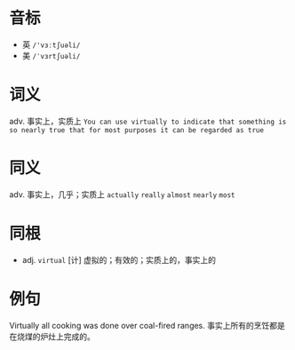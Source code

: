 # 音标

- 英 `/'vɜːtʃuəli/`
- 美 `/ˈvɜrtʃuəli/`

# 词义

adv. 事实上，实质上
`You can use virtually to indicate that something is so nearly true that for most purposes it can be regarded as true`

# 同义

adv. 事实上，几乎；实质上
`actually` `really` `almost` `nearly` `most`

# 同根

- adj. `virtual` [计] 虚拟的；有效的；实质上的，事实上的

# 例句

Virtually all cooking was done over coal-fired ranges.
事实上所有的烹饪都是在烧煤的炉灶上完成的。



